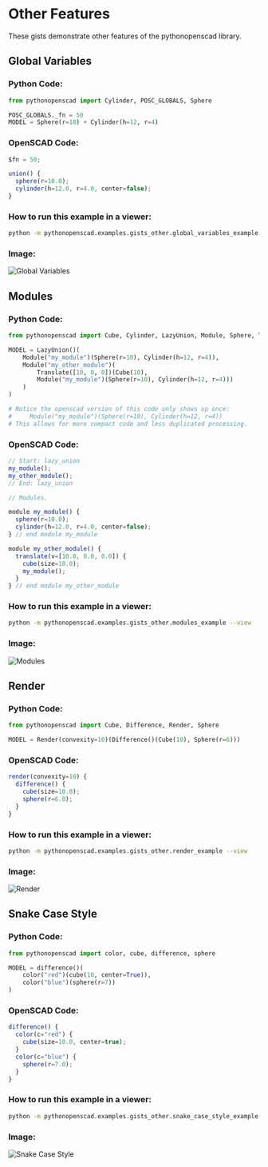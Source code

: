 # Other Features

These gists demonstrate other features of the pythonopenscad library.

## Global Variables
    
### Python Code:
```python
from pythonopenscad import Cylinder, POSC_GLOBALS, Sphere

POSC_GLOBALS._fn = 50
MODEL = Sphere(r=10) + Cylinder(h=12, r=4)
```
    
### OpenSCAD Code:
```js
$fn = 50;

union() {
  sphere(r=10.0);
  cylinder(h=12.0, r=4.0, center=false);
}

```
    
### How to run this example in a viewer:
```bash
python -m pythonopenscad.examples.gists_other.global_variables_example --view
```

### Image:
![Global Variables](global_variables_example.png)
     
## Modules
    
### Python Code:
```python
from pythonopenscad import Cube, Cylinder, LazyUnion, Module, Sphere, Translate

MODEL = LazyUnion()(
    Module("my_module")(Sphere(r=10), Cylinder(h=12, r=4)),
    Module("my_other_module")(
        Translate([10, 0, 0])(Cube(10),
        Module("my_module")(Sphere(r=10), Cylinder(h=12, r=4)))
    )
)

# Notice the openscad version of this code only shows up once:
#     Module("my_module")(Sphere(r=10), Cylinder(h=12, r=4))
# This allows for more compact code and less duplicated processing.
```
    
### OpenSCAD Code:
```js
// Start: lazy_union
my_module();
my_other_module();
// End: lazy_union

// Modules.

module my_module() {
  sphere(r=10.0);
  cylinder(h=12.0, r=4.0, center=false);
} // end module my_module

module my_other_module() {
  translate(v=[10.0, 0.0, 0.0]) {
    cube(size=10.0);
    my_module();
  }
} // end module my_other_module

```
    
### How to run this example in a viewer:
```bash
python -m pythonopenscad.examples.gists_other.modules_example --view
```

### Image:
![Modules](modules_example.png)
     
## Render
    
### Python Code:
```python
from pythonopenscad import Cube, Difference, Render, Sphere

MODEL = Render(convexity=10)(Difference()(Cube(10), Sphere(r=6)))
```
    
### OpenSCAD Code:
```js
render(convexity=10) {
  difference() {
    cube(size=10.0);
    sphere(r=6.0);
  }
}

```
    
### How to run this example in a viewer:
```bash
python -m pythonopenscad.examples.gists_other.render_example --view
```

### Image:
![Render](render_example.png)
     
## Snake Case Style
    
### Python Code:
```python
from pythonopenscad import color, cube, difference, sphere

MODEL = difference()(
    color("red")(cube(10, center=True)),
    color("blue")(sphere(r=7))
)
```
    
### OpenSCAD Code:
```js
difference() {
  color(c="red") {
    cube(size=10.0, center=true);
  }
  color(c="blue") {
    sphere(r=7.0);
  }
}

```
    
### How to run this example in a viewer:
```bash
python -m pythonopenscad.examples.gists_other.snake_case_style_example --view
```

### Image:
![Snake Case Style](snake_case_style_example.png)
     
